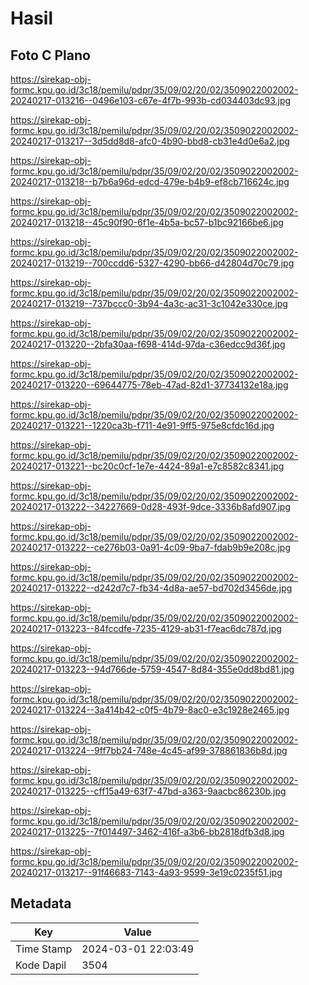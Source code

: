 # Hasil

## Foto C Plano

https://sirekap-obj-formc.kpu.go.id/3c18/pemilu/pdpr/35/09/02/20/02/3509022002002-20240217-013216--0496e103-c67e-4f7b-993b-cd034403dc93.jpg

https://sirekap-obj-formc.kpu.go.id/3c18/pemilu/pdpr/35/09/02/20/02/3509022002002-20240217-013217--3d5dd8d8-afc0-4b90-bbd8-cb31e4d0e6a2.jpg

https://sirekap-obj-formc.kpu.go.id/3c18/pemilu/pdpr/35/09/02/20/02/3509022002002-20240217-013218--b7b6a96d-edcd-479e-b4b9-ef8cb716624c.jpg

https://sirekap-obj-formc.kpu.go.id/3c18/pemilu/pdpr/35/09/02/20/02/3509022002002-20240217-013218--45c90f90-6f1e-4b5a-bc57-b1bc92166be6.jpg

https://sirekap-obj-formc.kpu.go.id/3c18/pemilu/pdpr/35/09/02/20/02/3509022002002-20240217-013219--700ccdd6-5327-4290-bb66-d42804d70c79.jpg

https://sirekap-obj-formc.kpu.go.id/3c18/pemilu/pdpr/35/09/02/20/02/3509022002002-20240217-013219--737bccc0-3b94-4a3c-ac31-3c1042e330ce.jpg

https://sirekap-obj-formc.kpu.go.id/3c18/pemilu/pdpr/35/09/02/20/02/3509022002002-20240217-013220--2bfa30aa-f698-414d-97da-c36edcc9d36f.jpg

https://sirekap-obj-formc.kpu.go.id/3c18/pemilu/pdpr/35/09/02/20/02/3509022002002-20240217-013220--69644775-78eb-47ad-82d1-37734132e18a.jpg

https://sirekap-obj-formc.kpu.go.id/3c18/pemilu/pdpr/35/09/02/20/02/3509022002002-20240217-013221--1220ca3b-f711-4e91-9ff5-975e8cfdc16d.jpg

https://sirekap-obj-formc.kpu.go.id/3c18/pemilu/pdpr/35/09/02/20/02/3509022002002-20240217-013221--bc20c0cf-1e7e-4424-89a1-e7c8582c8341.jpg

https://sirekap-obj-formc.kpu.go.id/3c18/pemilu/pdpr/35/09/02/20/02/3509022002002-20240217-013222--34227669-0d28-493f-9dce-3336b8afd907.jpg

https://sirekap-obj-formc.kpu.go.id/3c18/pemilu/pdpr/35/09/02/20/02/3509022002002-20240217-013222--ce276b03-0a91-4c09-9ba7-fdab9b9e208c.jpg

https://sirekap-obj-formc.kpu.go.id/3c18/pemilu/pdpr/35/09/02/20/02/3509022002002-20240217-013222--d242d7c7-fb34-4d8a-ae57-bd702d3456de.jpg

https://sirekap-obj-formc.kpu.go.id/3c18/pemilu/pdpr/35/09/02/20/02/3509022002002-20240217-013223--84fccdfe-7235-4129-ab31-f7eac6dc787d.jpg

https://sirekap-obj-formc.kpu.go.id/3c18/pemilu/pdpr/35/09/02/20/02/3509022002002-20240217-013223--94d766de-5759-4547-8d84-355e0dd8bd81.jpg

https://sirekap-obj-formc.kpu.go.id/3c18/pemilu/pdpr/35/09/02/20/02/3509022002002-20240217-013224--3a414b42-c0f5-4b79-8ac0-e3c1928e2465.jpg

https://sirekap-obj-formc.kpu.go.id/3c18/pemilu/pdpr/35/09/02/20/02/3509022002002-20240217-013224--9ff7bb24-748e-4c45-af99-378861836b8d.jpg

https://sirekap-obj-formc.kpu.go.id/3c18/pemilu/pdpr/35/09/02/20/02/3509022002002-20240217-013225--cff15a49-63f7-47bd-a363-9aacbc86230b.jpg

https://sirekap-obj-formc.kpu.go.id/3c18/pemilu/pdpr/35/09/02/20/02/3509022002002-20240217-013225--7f014497-3462-416f-a3b6-bb2818dfb3d8.jpg

https://sirekap-obj-formc.kpu.go.id/3c18/pemilu/pdpr/35/09/02/20/02/3509022002002-20240217-013217--91f46683-7143-4a93-9599-3e19c0235f51.jpg


## Metadata

| Key        | Value               |
| ---------- | ------------------- |
| Time Stamp | 2024-03-01 22:03:49 |
| Kode Dapil | 3504                |



